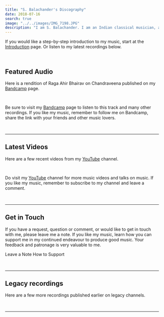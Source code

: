 ```yaml
---
title: "S. Balachander's Discography"
date: 2018-07-16
search: true
image: "../../images/IMG_7198.JPG"
description: "I am S. Balachander. I am an Indian classical musician, and a performing artist of Chandraveena. Chandraveena has been designed to reflect my musical ideas and identity. I play the Chandraveena according to the principles of Indian Raga system and the philosophy of Maarga Sangeet. Here is a selection of my recordings and concert videos. Do check them out! Hope you find something you like."
---
```

If you would like a step-by-step introduction to my music, start at the <a href="/intro/"><inline-button>Introduction</inline-button></a> page. Or listen to my latest recordings below.

<br>

## Featured Audio

Here is a rendition of Raga Ahir Bhairav on Chandraveena published on my <a href="https://chandraveena.bandcamp.com/"><inline-button background="#408294">Bandcamp</inline-button></a> page.

<br>

<band-camp albumid="3106704254" albumname="an-informal-baithak" albumtitle="An Informal Baithak by S Balachander"></band-camp>

Be sure to visit my <a href="https://chandraveena.bandcamp.com/"><inline-button background="#408294">Bandcamp</inline-button></a> page to listen to this track and many other recordings. If you like my music, remember to follow me on Bandcamp, share the link with your friends and other music lovers.

<br>
<hr>

## Latest Videos

Here are a few recent videos from my <a href="https://www.youtube.com/channel/UCxPyMV4LS9YBePXM0mV4hjg"><inline-button background="#ff0000">YouTube</inline-button></a> channel.

<br>

<you-tube-channel channelid="UCxPyMV4LS9YBePXM0mV4hjg"></you-tube-channel>

Do visit my <a href="https://www.youtube.com/channel/UCxPyMV4LS9YBePXM0mV4hjg"><inline-button background="#ff0000">YouTube</inline-button></a> channel for more music videos and talks on music. If you like my music, remember to subscribe to my channel and leave a comment.

<br>
<hr>

## Get in Touch
If you have a request, question or comment, or would like to get in touch with me, please leave me a note. If you like my music, learn how you can support me in my continued endeavour to produce good music. Your feedback and patronage is very valuable to me.

<notice-box center=" ">

<my-button to="/contact/">Leave a Note</my-button>
<my-button to="/support/">How to Support</my-button>

</notice-box>

<br>
<hr>

## Legacy recordings

Here are a few more recordings published earlier on legacy channels.

<you-tube-channel channelid="UCvy6YWW_J7M3t6BXArVaePw"></you-tube-channel>

<br>
<hr>

<you-tube-channel channelid="UCuS4qFPMqowcEiRv6cUy4sQ"></you-tube-channel>
